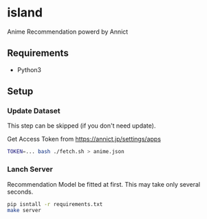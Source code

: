 # island

Anime Recommendation powerd by Annict

## Requirements

- Python3

## Setup

### Update Dataset

This step can be skipped (if you don't need update).

Get Access Token from https://annict.jp/settings/apps

```bash
TOKEN=... bash ./fetch.sh > anime.json
```

### Lanch Server

Recommendation Model be fitted at first.
This may take only several seconds.

```bash
pip isntall -r requirements.txt
make server
```

